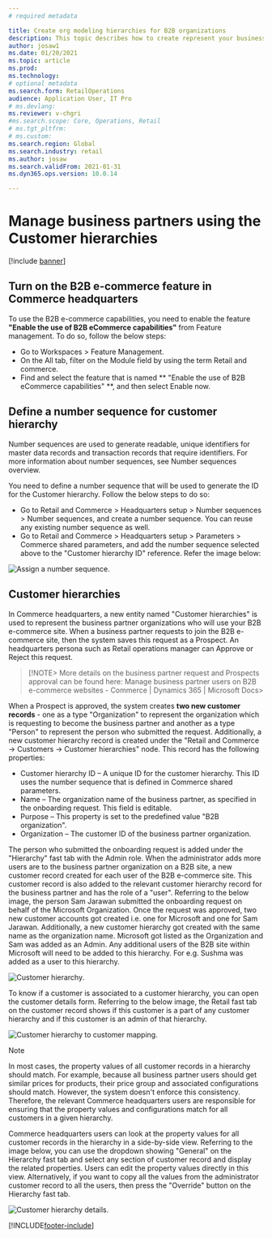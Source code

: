 ```yaml
---
# required metadata

title: Create org modeling hierarchies for B2B organizations
description: This topic describes how to create represent your business partners i.e. the customers of your business-to-business B2B e-commerce site using Customer hierarchies in Microsoft Dynamics 365 Commerce.
author: josaw1
ms.date: 01/20/2021
ms.topic: article
ms.prod: 
ms.technology: 
# optional metadata
ms.search.form: RetailOperations
audience: Application User, IT Pro
# ms.devlang: 
ms.reviewer: v-chgri
#ms.search.scope: Core, Operations, Retail
# ms.tgt_pltfrm: 
# ms.custom: 
ms.search.region: Global
ms.search.industry: retail
ms.author: josaw
ms.search.validFrom: 2021-01-31
ms.dyn365.ops.version: 10.0.14

---
```


# Manage business partners using the Customer hierarchies

[!include [banner](../../includes/banner.md)]

## Turn on the B2B e-commerce feature in Commerce headquarters
To use the B2B e-commerce capabilities, you need to enable the feature **"Enable the use of B2B eCommerce capabilities"** from Feature management. To do so, follow the below steps:
- Go to Workspaces > Feature Management.
- On the All tab, filter on the Module field by using the term Retail and commerce.
- Find and select the feature that is named ** "Enable the use of B2B eCommerce capabilities" **, and then select Enable now.

## Define a number sequence for customer hierarchy
Number sequences are used to generate readable, unique identifiers for master data records and transaction records that require identifiers. For more information about number sequences, see Number sequences overview.

You need to define a number sequence that will be used to generate the ID for the Customer hierarchy. Follow the below steps to do so:
- Go to Retail and Commerce > Headquarters setup > Number sequences > Number sequences, and create a number sequence. You can reuse any existing number sequence as well.
- Go to Retail and Commerce > Headquarters setup > Parameters > Commerce shared parameters, and add the number sequence selected above to the "Customer hierarchy ID" reference. Refer the image below:

![Assign a number sequence](./media/NumberSequenceCustHierarchy.png "Assign a number sequence to customer hierarchy"). 

## Customer hierarchies
In Commerce headquarters, a new entity named "Customer hierarchies" is used to represent the business partner organizations who will use your B2B e-commerce site. When a business partner requests to join the B2B e-commerce site, then the system saves this request as a Prospect. An headquarters persona such as Retail operations manager can Approve or Reject this request. 

> [!NOTE>
> More details on the business partner request and Prospects approval can be found here: Manage business partner users on B2B e-commerce websites - Commerce | Dynamics 365 | Microsoft Docs>
 
When a Prospect is approved, the system creates **two new customer records** - one as a type "Organization" to represent the organization which is requesting to become the business partner and another as a type "Person" to represent the person who submitted the request. Additionally, a new customer hierarchy record is created under the "Retail and Commerce -> Customers -> Customer hierarchies" node. This record has the following properties:

- Customer hierarchy ID – A unique ID for the customer hierarchy. This ID uses the number sequence that is defined in Commerce shared parameters.
- Name – The organization name of the business partner, as specified in the onboarding request. This field is editable.
- Purpose – This property is set to the predefined value "B2B organization".
- Organization – The customer ID of the business partner organization.

The person who submitted the onboarding request is added under the "Hierarchy" fast tab with the Admin role. When the administrator adds more users are to the business partner organization on a B2B site, a new customer record created for each user of the B2B e-commerce site. This customer record is also added to the relevant customer hierarchy record for the business partner and has the role of a "user". Referring to the below image, the person Sam Jarawan submitted the onboarding request on behalf of the Microsoft Organization. Once the request was approved, two new customer accounts got created i.e. one for Microsoft and one for Sam Jarawan. Additionally, a new customer hierarchy got created with the same name as the organization name. Microsoft got listed as the Organization and Sam was added as an Admin. Any additional users of the B2B site within Microsoft will need to be added to this hierarchy. For e.g. Sushma was added as a user to this hierarchy.

![Customer hierarchy](./media/CustomerHierarchy.png "Customer hierarchy"). 


To know if a customer is associated to a customer hierarchy, you can open the customer details form. Referring to the below image, the Retail fast tab on the customer record shows if this customer is a part of any customer hierarchy and if this customer is an admin of that hierarchy.

![Customer hierarchy to customer mapping](./media/CustomerHierarchyMapping.png "Customer hierarchy to customer mapping").


> [!NOTE]
> In most cases, the property values of all customer records in a hierarchy should match. For example, because all business partner users should get similar prices for products, their price group and associated configurations should match. However, the system doesn't enforce this consistency. Therefore, the relevant Commerce headquarters users are responsible for ensuring that the property values and configurations match for all customers in a given hierarchy.


Commerce headquarters users can look at the property values for all customer records in the hierarchy in a side-by-side view. Referring to the image below, you can use the dropdown showing "General" on the Hierarchy fast tab and select any section of customer record and display the related properties. Users can edit the property values directly in this view. Alternatively, if you want to copy all the values from the administrator customer record to all the users, then press the "Override" button on the Hierarchy fast tab. 

![Customer hierarchy details](./media/HierarchyDetails.png "Customer hierarchy details"). 



[!INCLUDE[footer-include](../../includes/footer-banner.md)]

